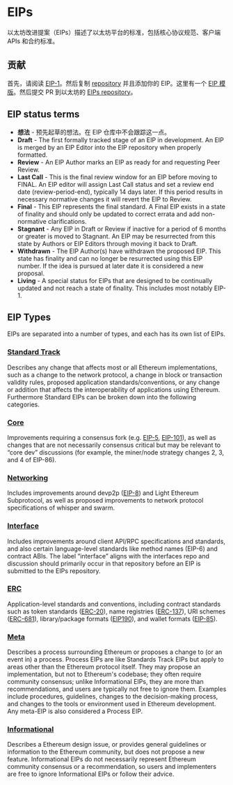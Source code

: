 # EIPs 

以太坊改进提案（EIPs）描述了以太坊平台的标准，包括核心协议规范、客户端 APIs 和合约标准。  

## 贡献

首先，请阅读 [EIP-1](./eip-1.md)。然后复制 [repository](https://github.com/ethereum/EIPs) 并且添加你的 EIP。这里有一个 [EIP 模版](https://github.com/ethereum/EIPs/blob/master/eip-template.md)。然后提交 PR 到以太坊的 [EIPs repository](https://github.com/ethereum/EIPs)。

## EIP status terms

- **想法** - 预先起草的想法。在 EIP 仓库中不会跟踪这一点。
- **Draft** - The first formally tracked stage of an EIP in development. An EIP is merged by an EIP Editor into the EIP repository when properly formatted.
- **Review** - An EIP Author marks an EIP as ready for and requesting Peer Review.
- **Last Call** - This is the final review window for an EIP before moving to FINAL. An EIP editor will assign Last Call status and set a review end date (review-period-end), typically 14 days later. If this period results in necessary normative changes it will revert the EIP to Review.
- **Final** - This EIP represents the final standard. A Final EIP exists in a state of finality and should only be updated to correct errata and add non-normative clarifications.
- **Stagnant** - Any EIP in Draft or Review if inactive for a period of 6 months or greater is moved to Stagnant. An EIP may be resurrected from this state by Authors or EIP Editors through moving it back to Draft.
- **Withdrawn** - The EIP Author(s) have withdrawn the proposed EIP. This state has finality and can no longer be resurrected using this EIP number. If the idea is pursued at later date it is considered a new proposal.
- **Living** - A special status for EIPs that are designed to be continually updated and not reach a state of finality. This includes most notably EIP-1.

## EIP Types

EIPs are separated into a number of types, and each has its own list of EIPs.

### [Standard Track](./summary/standards-track.md)

Describes any change that affects most or all Ethereum implementations, such as a change to the network protocol, a change in block or transaction validity rules, proposed application standards/conventions, or any change or addition that affects the interoperability of applications using Ethereum. Furthermore Standard EIPs can be broken down into the following categories.

### [Core](./summary/core.md)

Improvements requiring a consensus fork (e.g. [EIP-5](./eip-5.md), [EIP-101](./eip-101.md)), as well as changes that are not necessarily consensus critical but may be relevant to “core dev” discussions (for example, the miner/node strategy changes 2, 3, and 4 of EIP-86).

### [Networking](./summary/networking.md)

Includes improvements around devp2p ([EIP-8](./eip-8.md)) and Light Ethereum Subprotocol, as well as proposed improvements to network protocol specifications of whisper and swarm.

### [Interface](./summary/interface.md)

Includes improvements around client API/RPC specifications and standards, and also certain language-level standards like method names (EIP-6) and contract ABIs. The label “interface” aligns with the interfaces repo and discussion should primarily occur in that repository before an EIP is submitted to the EIPs repository.

### [ERC](./summary/erc.md)

Application-level standards and conventions, including contract standards such as token standards ([ERC-20](./eip-20.md)), name registries ([ERC-137](./eip-137.md)), URI schemes ([ERC-681](./eip-681.md)), library/package formats ([EIP190](./eip-190.md)), and wallet formats ([EIP-85](https://github.com/ethereum/EIPs/issues/85)).

### [Meta](./summary/meta.md)

Describes a process surrounding Ethereum or proposes a change to (or an event in) a process. Process EIPs are like Standards Track EIPs but apply to areas other than the Ethereum protocol itself. They may propose an implementation, but not to Ethereum's codebase; they often require community consensus; unlike Informational EIPs, they are more than recommendations, and users are typically not free to ignore them. Examples include procedures, guidelines, changes to the decision-making process, and changes to the tools or environment used in Ethereum development. Any meta-EIP is also considered a Process EIP.

### [Informational](./summary/informational.md)

Describes a Ethereum design issue, or provides general guidelines or information to the Ethereum community, but does not propose a new feature. Informational EIPs do not necessarily represent Ethereum community consensus or a recommendation, so users and implementers are free to ignore Informational EIPs or follow their advice.

